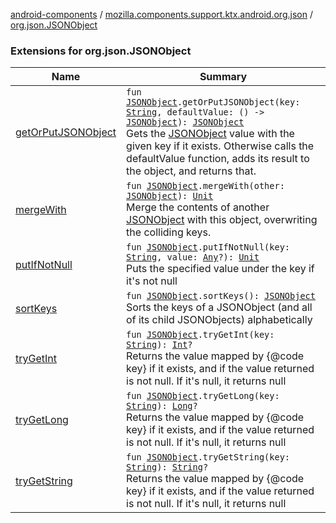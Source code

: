 [android-components](../../index.md) / [mozilla.components.support.ktx.android.org.json](../index.md) / [org.json.JSONObject](./index.md)

### Extensions for org.json.JSONObject

| Name | Summary |
|---|---|
| [getOrPutJSONObject](get-or-put-j-s-o-n-object.md) | `fun `[`JSONObject`](https://developer.android.com/reference/org/json/JSONObject.html)`.getOrPutJSONObject(key: `[`String`](https://kotlinlang.org/api/latest/jvm/stdlib/kotlin/-string/index.html)`, defaultValue: () -> `[`JSONObject`](https://developer.android.com/reference/org/json/JSONObject.html)`): `[`JSONObject`](https://developer.android.com/reference/org/json/JSONObject.html)<br>Gets the [JSONObject](https://developer.android.com/reference/org/json/JSONObject.html) value with the given key if it exists. Otherwise calls the defaultValue function, adds its result to the object, and returns that. |
| [mergeWith](merge-with.md) | `fun `[`JSONObject`](https://developer.android.com/reference/org/json/JSONObject.html)`.mergeWith(other: `[`JSONObject`](https://developer.android.com/reference/org/json/JSONObject.html)`): `[`Unit`](https://kotlinlang.org/api/latest/jvm/stdlib/kotlin/-unit/index.html)<br>Merge the contents of another [JSONObject](https://developer.android.com/reference/org/json/JSONObject.html) with this object, overwriting the colliding keys. |
| [putIfNotNull](put-if-not-null.md) | `fun `[`JSONObject`](https://developer.android.com/reference/org/json/JSONObject.html)`.putIfNotNull(key: `[`String`](https://kotlinlang.org/api/latest/jvm/stdlib/kotlin/-string/index.html)`, value: `[`Any`](https://kotlinlang.org/api/latest/jvm/stdlib/kotlin/-any/index.html)`?): `[`Unit`](https://kotlinlang.org/api/latest/jvm/stdlib/kotlin/-unit/index.html)<br>Puts the specified value under the key if it's not null |
| [sortKeys](sort-keys.md) | `fun `[`JSONObject`](https://developer.android.com/reference/org/json/JSONObject.html)`.sortKeys(): `[`JSONObject`](https://developer.android.com/reference/org/json/JSONObject.html)<br>Sorts the keys of a JSONObject (and all of its child JSONObjects) alphabetically |
| [tryGetInt](try-get-int.md) | `fun `[`JSONObject`](https://developer.android.com/reference/org/json/JSONObject.html)`.tryGetInt(key: `[`String`](https://kotlinlang.org/api/latest/jvm/stdlib/kotlin/-string/index.html)`): `[`Int`](https://kotlinlang.org/api/latest/jvm/stdlib/kotlin/-int/index.html)`?`<br>Returns the value mapped by {@code key} if it exists, and if the value returned is not null. If it's null, it returns null |
| [tryGetLong](try-get-long.md) | `fun `[`JSONObject`](https://developer.android.com/reference/org/json/JSONObject.html)`.tryGetLong(key: `[`String`](https://kotlinlang.org/api/latest/jvm/stdlib/kotlin/-string/index.html)`): `[`Long`](https://kotlinlang.org/api/latest/jvm/stdlib/kotlin/-long/index.html)`?`<br>Returns the value mapped by {@code key} if it exists, and if the value returned is not null. If it's null, it returns null |
| [tryGetString](try-get-string.md) | `fun `[`JSONObject`](https://developer.android.com/reference/org/json/JSONObject.html)`.tryGetString(key: `[`String`](https://kotlinlang.org/api/latest/jvm/stdlib/kotlin/-string/index.html)`): `[`String`](https://kotlinlang.org/api/latest/jvm/stdlib/kotlin/-string/index.html)`?`<br>Returns the value mapped by {@code key} if it exists, and if the value returned is not null. If it's null, it returns null |
